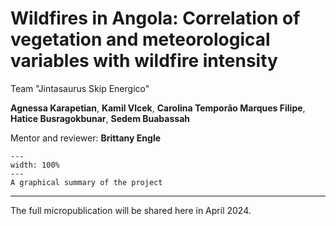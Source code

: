 # Wildfires in Angola: Correlation of vegetation and meteorological variables with wildfire intensity

Team "Jintasaurus Skip Energico"

**Agnessa Karapetian**, **Kamil Vlcek**, **Carolina Temporão Marques Filipe**, **Hatice Busragokbunar**, **Sedem Buabassah**

Mentor and reviewer: **Brittany Engle**

```{figure} project14_summary.PNG
---
width: 100%
---
A graphical summary of the project
```
---
The full micropublication will be shared here in April 2024.